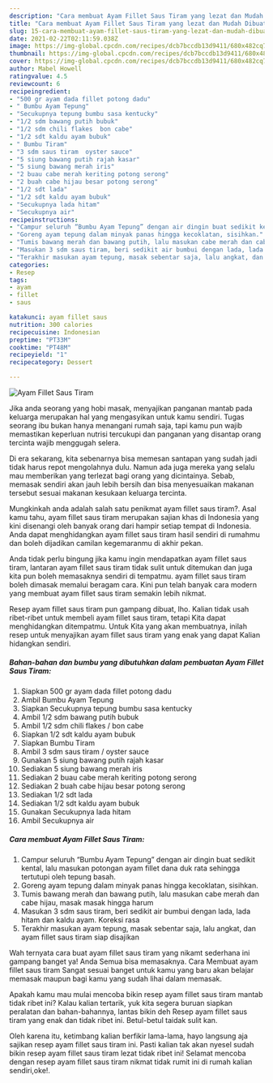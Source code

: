 ```yaml
---
description: "Cara membuat Ayam Fillet Saus Tiram yang lezat dan Mudah Dibuat"
title: "Cara membuat Ayam Fillet Saus Tiram yang lezat dan Mudah Dibuat"
slug: 15-cara-membuat-ayam-fillet-saus-tiram-yang-lezat-dan-mudah-dibuat
date: 2021-02-22T02:11:59.038Z
image: https://img-global.cpcdn.com/recipes/dcb7bccdb13d9411/680x482cq70/ayam-fillet-saus-tiram-foto-resep-utama.jpg
thumbnail: https://img-global.cpcdn.com/recipes/dcb7bccdb13d9411/680x482cq70/ayam-fillet-saus-tiram-foto-resep-utama.jpg
cover: https://img-global.cpcdn.com/recipes/dcb7bccdb13d9411/680x482cq70/ayam-fillet-saus-tiram-foto-resep-utama.jpg
author: Mabel Howell
ratingvalue: 4.5
reviewcount: 6
recipeingredient:
- "500 gr ayam dada fillet potong dadu"
- " Bumbu Ayam Tepung"
- "Secukupnya tepung bumbu sasa kentucky"
- "1/2 sdm bawang putih bubuk"
- "1/2 sdm chili flakes  bon cabe"
- "1/2 sdt kaldu ayam bubuk"
- " Bumbu Tiram"
- "3 sdm saus tiram  oyster sauce"
- "5 siung bawang putih rajah kasar"
- "5 siung bawang merah iris"
- "2 buau cabe merah keriting potong serong"
- "2 buah cabe hijau besar potong serong"
- "1/2 sdt lada"
- "1/2 sdt kaldu ayam bubuk"
- "Secukupnya lada hitam"
- "Secukupnya air"
recipeinstructions:
- "Campur seluruh “Bumbu Ayam Tepung” dengan air dingin buat sedikit kental, lalu masukan potongan ayam fillet dana duk rata sehingga tertutupi oleh tepung basah."
- "Goreng ayam tepung dalam minyak panas hingga kecoklatan, sisihkan."
- "Tumis bawang merah dan bawang putih, lalu masukan cabe merah dan cabe hijau, masak masak hingga harum"
- "Masukan 3 sdm saus tiram, beri sedikit air bumbui dengan lada, lada hitam dan kaldu ayam. Koreksi rasa"
- "Terakhir masukan ayam tepung, masak sebentar saja, lalu angkat, dan ayam fillet saus tiram siap disajikan"
categories:
- Resep
tags:
- ayam
- fillet
- saus

katakunci: ayam fillet saus 
nutrition: 300 calories
recipecuisine: Indonesian
preptime: "PT33M"
cooktime: "PT48M"
recipeyield: "1"
recipecategory: Dessert

---
```



![Ayam Fillet Saus Tiram](https://img-global.cpcdn.com/recipes/dcb7bccdb13d9411/680x482cq70/ayam-fillet-saus-tiram-foto-resep-utama.jpg)

Jika anda seorang yang hobi masak, menyajikan panganan mantab pada keluarga merupakan hal yang mengasyikan untuk kamu sendiri. Tugas seorang ibu bukan hanya menangani rumah saja, tapi kamu pun wajib memastikan keperluan nutrisi tercukupi dan panganan yang disantap orang tercinta wajib menggugah selera.

Di era  sekarang, kita sebenarnya bisa memesan santapan yang sudah jadi tidak harus repot mengolahnya dulu. Namun ada juga mereka yang selalu mau memberikan yang terlezat bagi orang yang dicintainya. Sebab, memasak sendiri akan jauh lebih bersih dan bisa menyesuaikan makanan tersebut sesuai makanan kesukaan keluarga tercinta. 



Mungkinkah anda adalah salah satu penikmat ayam fillet saus tiram?. Asal kamu tahu, ayam fillet saus tiram merupakan sajian khas di Indonesia yang kini disenangi oleh banyak orang dari hampir setiap tempat di Indonesia. Anda dapat menghidangkan ayam fillet saus tiram hasil sendiri di rumahmu dan boleh dijadikan camilan kegemaranmu di akhir pekan.

Anda tidak perlu bingung jika kamu ingin mendapatkan ayam fillet saus tiram, lantaran ayam fillet saus tiram tidak sulit untuk ditemukan dan juga kita pun boleh memasaknya sendiri di tempatmu. ayam fillet saus tiram boleh dimasak memalui beragam cara. Kini pun telah banyak cara modern yang membuat ayam fillet saus tiram semakin lebih nikmat.

Resep ayam fillet saus tiram pun gampang dibuat, lho. Kalian tidak usah ribet-ribet untuk membeli ayam fillet saus tiram, tetapi Kita dapat menghidangkan ditempatmu. Untuk Kita yang akan membuatnya, inilah resep untuk menyajikan ayam fillet saus tiram yang enak yang dapat Kalian hidangkan sendiri.

<!--inarticleads1-->

##### Bahan-bahan dan bumbu yang dibutuhkan dalam pembuatan Ayam Fillet Saus Tiram:

1. Siapkan 500 gr ayam dada fillet potong dadu
1. Ambil  Bumbu Ayam Tepung
1. Siapkan Secukupnya tepung bumbu sasa kentucky
1. Ambil 1/2 sdm bawang putih bubuk
1. Ambil 1/2 sdm chili flakes / bon cabe
1. Siapkan 1/2 sdt kaldu ayam bubuk
1. Siapkan  Bumbu Tiram
1. Ambil 3 sdm saus tiram / oyster sauce
1. Gunakan 5 siung bawang putih rajah kasar
1. Sediakan 5 siung bawang merah iris
1. Sediakan 2 buau cabe merah keriting potong serong
1. Sediakan 2 buah cabe hijau besar potong serong
1. Sediakan 1/2 sdt lada
1. Sediakan 1/2 sdt kaldu ayam bubuk
1. Gunakan Secukupnya lada hitam
1. Ambil Secukupnya air




<!--inarticleads2-->

##### Cara membuat Ayam Fillet Saus Tiram:

1. Campur seluruh “Bumbu Ayam Tepung” dengan air dingin buat sedikit kental, lalu masukan potongan ayam fillet dana duk rata sehingga tertutupi oleh tepung basah.
1. Goreng ayam tepung dalam minyak panas hingga kecoklatan, sisihkan.
1. Tumis bawang merah dan bawang putih, lalu masukan cabe merah dan cabe hijau, masak masak hingga harum
1. Masukan 3 sdm saus tiram, beri sedikit air bumbui dengan lada, lada hitam dan kaldu ayam. Koreksi rasa
1. Terakhir masukan ayam tepung, masak sebentar saja, lalu angkat, dan ayam fillet saus tiram siap disajikan




Wah ternyata cara buat ayam fillet saus tiram yang nikamt sederhana ini gampang banget ya! Anda Semua bisa memasaknya. Cara Membuat ayam fillet saus tiram Sangat sesuai banget untuk kamu yang baru akan belajar memasak maupun bagi kamu yang sudah lihai dalam memasak.

Apakah kamu mau mulai mencoba bikin resep ayam fillet saus tiram mantab tidak ribet ini? Kalau kalian tertarik, yuk kita segera buruan siapkan peralatan dan bahan-bahannya, lantas bikin deh Resep ayam fillet saus tiram yang enak dan tidak ribet ini. Betul-betul taidak sulit kan. 

Oleh karena itu, ketimbang kalian berfikir lama-lama, hayo langsung aja sajikan resep ayam fillet saus tiram ini. Pasti kalian tak akan nyesel sudah bikin resep ayam fillet saus tiram lezat tidak ribet ini! Selamat mencoba dengan resep ayam fillet saus tiram nikmat tidak rumit ini di rumah kalian sendiri,oke!.

